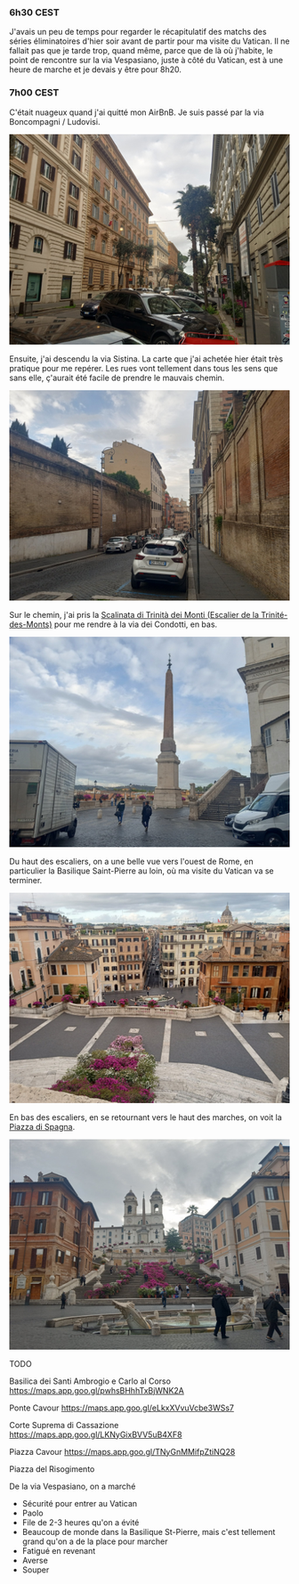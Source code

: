 ### 6h30 CEST
J'avais un peu de temps pour regarder le récapitulatif des matchs des séries éliminatoires d'hier soir avant de partir pour ma visite du Vatican. Il ne fallait pas que je tarde trop, quand même, parce que de là où j'habite, le point de rencontre sur la via Vespasiano, juste à côté du Vatican, est à une heure de marche et je devais y être pour 8h20.

### 7h00 CEST
C'était nuageux quand j'ai quitté mon AirBnB. Je suis passé par la via Boncompagni / Ludovisi. 

![En route vers le Vatican](/assets/2024/04/20240423_europe/to_vatican.jpg)

Ensuite, j'ai descendu la via Sistina. La carte que j'ai achetée hier était très pratique pour me repérer. Les rues vont tellement dans tous les sens que sans elle, ç'aurait été facile de prendre le mauvais chemin.

![En route vers le Vatican](/assets/2024/04/20240423_europe/to_vatican02.jpg)

Sur le chemin, j'ai pris la [Scalinata di Trinità dei Monti (Escalier de la Trinité-des-Monts)](https://maps.app.goo.gl/DMxuKwHM7ugDEFUbA) pour me rendre à la via dei Condotti, en bas.

![Scalinata di Trinità dei Monti](/assets/2024/04/20240423_europe/scalinata_di_trinita.jpg)

Du haut des escaliers, on a une belle vue vers l'ouest de Rome, en particulier la Basilique Saint-Pierre au loin, où ma visite du Vatican va se terminer.

![Vue de la Scalinata di Trinità dei Monti](/assets/2024/04/20240423_europe/piazza_di_spagna.jpg)

En bas des escaliers, en se retournant vers le haut des marches, on voit la [Piazza di Spagna](https://maps.app.goo.gl/GLNG8TJWGuxKHZK6A).

![Piazza du Spagna](/assets/2024/04/20240423_europe/piazza_di_spagna02.jpg)

TODO

Basilica dei Santi Ambrogio e Carlo al Corso
https://maps.app.goo.gl/pwhsBHhhTxBjWNK2A

Ponte Cavour
https://maps.app.goo.gl/eLkxXVvuVcbe3WSs7

Corte Suprema di Cassazione
https://maps.app.goo.gl/LKNyGixBVV5uB4XF8

Piazza Cavour
https://maps.app.goo.gl/TNyGnMMifpZtiNQ28

Piazza del Risogimento

De la via Vespasiano, on a marché 

- Sécurité pour entrer au Vatican 
- Paolo
- File de 2-3 heures qu'on a évité
- Beaucoup de monde dans la Basilique St-Pierre, mais c'est tellement grand qu'on a de la place pour marcher
- Fatigué en revenant
- Averse
- Souper
